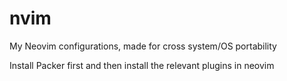 # nvim
My Neovim configurations, made for cross system/OS portability

Install Packer first and then install the relevant plugins in neovim
